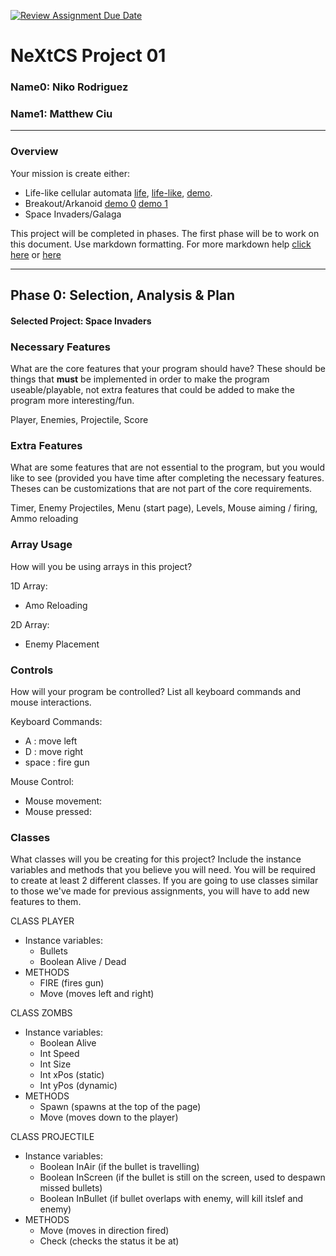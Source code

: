  [![Review Assignment Due Date](https://classroom.github.com/assets/deadline-readme-button-22041afd0340ce965d47ae6ef1cefeee28c7c493a6346c4f15d667ab976d596c.svg)](https://classroom.github.com/a/PX83n--N)
# NeXtCS Project 01
### Name0: Niko Rodriguez
### Name1: Matthew Ciu 
---

### Overview
Your mission is create either:
- Life-like cellular automata [life](https://en.wikipedia.org/wiki/Conway%27s_Game_of_Life), [life-like](https://en.wikipedia.org/wiki/Life-like_cellular_automaton), [demo](https://www.netlogoweb.org/launch#https://www.netlogoweb.org/assets/modelslib/Sample%20Models/Computer%20Science/Cellular%20Automata/Life.nlogo).
- Breakout/Arkanoid [demo 0](https://elgoog.im/breakout/)  [demo 1](https://www.crazygames.com/game/atari-breakout)
- Space Invaders/Galaga

This project will be completed in phases. The first phase will be to work on this document. Use markdown formatting. For more markdown help [click here](https://github.com/adam-p/markdown-here/wiki/Markdown-Cheatsheet) or [here](https://docs.github.com/en/get-started/writing-on-github/getting-started-with-writing-and-formatting-on-github/basic-writing-and-formatting-syntax)


---

## Phase 0: Selection, Analysis & Plan

#### Selected Project: Space Invaders

### Necessary Features
What are the core features that your program should have? These should be things that __must__ be implemented in order to make the program useable/playable, not extra features that could be added to make the program more interesting/fun.

Player, Enemies, Projectile, Score

### Extra Features
What are some features that are not essential to the program, but you would like to see (provided you have time after completing the necessary features. Theses can be customizations that are not part of the core requirements.

Timer, Enemy Projectiles, Menu (start page), Levels, Mouse aiming / firing, Ammo reloading

### Array Usage
How will you be using arrays in this project?

1D Array:
- Amo Reloading 

2D Array:
- Enemy Placement


### Controls
How will your program be controlled? List all keyboard commands and mouse interactions.

Keyboard Commands:
- A : move left 
- D : move right
- space : fire gun

Mouse Control:
- Mouse movement:
- Mouse pressed:


### Classes
What classes will you be creating for this project? Include the instance variables and methods that you believe you will need. You will be required to create at least 2 different classes. If you are going to use classes similar to those we've made for previous assignments, you will have to add new features to them.

CLASS PLAYER
- Instance variables:
  - Bullets
  - Boolean Alive / Dead
- METHODS
  - FIRE (fires gun)
  - Move (moves left and right)

CLASS ZOMBS
- Instance variables:
  - Boolean Alive
  - Int Speed
  - Int Size
  - Int xPos (static)
  - Int yPos (dynamic)
- METHODS
  - Spawn (spawns at the top of the page)
  - Move (moves down to the player)

CLASS PROJECTILE
- Instance variables:
  - Boolean InAir (if the bullet is travelling)
  - Boolean InScreen (if the bullet is still on the screen, used to despawn missed bullets)
  - Boolean InBullet (if bullet overlaps with enemy, will kill itslef and enemy)
- METHODS
  - Move (moves in direction fired)
  - Check (checks the status it be at)

